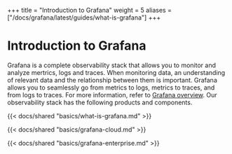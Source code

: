 +++
title = "Introduction to Grafana"
weight = 5
aliases = ["/docs/grafana/latest/guides/what-is-grafana"]
+++

# Introduction to Grafana

Grafana is a complete observability stack that allows you to monitor and analyze mertrics, logs and traces. When monitoring data, an understanding of relevant data and the relationship between them is important. Grafana allows you to seamlessly go from metrics to logs, metrics to traces, and from logs to traces. For more information, refer to [Grafana overview](https://grafana.com/grafana/). Our observability stack has the following products and components.


{{< docs/shared "basics/what-is-grafana.md" >}}

{{< docs/shared "basics/grafana-cloud.md" >}}

{{< docs/shared "basics/grafana-enterprise.md" >}}
